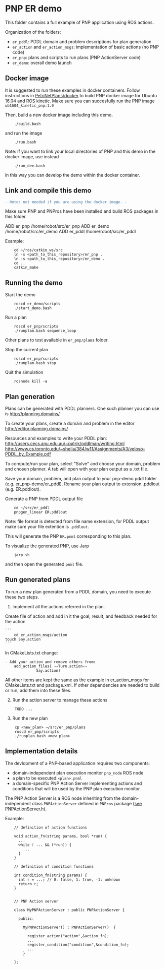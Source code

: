 # PNP ER demo

This folder contains a full example of PNP application using ROS actions.

Organization of the folders:

* `er_pddl`: PDDL domain and problem descriptions for plan generation
* `er_action` and `er_action_msgs`: implementation of basic actions (no PNP code)
* `er_pnp`: plans and scripts to run plans (PNP ActionServer code)
* `er_demo`: overall demo launch

## Docker image

It is suggested to run these examples in docker containers. 
Follow instructions in [PetriNetPlans/docker](/docker) to build 
PNP docker image for Ubuntu 16.04 and ROS kinetic.
Make sure you can succesfully run the PNP image
```ub1604_kinetic_pnp:1.0```


Then, build a new docker image including this demo.

        ./build.bash

and run the image

        ./run.bash

Note: if you want to link your local directories of PNP and this demo in the docker image,
use instead

        ./run_dev.bash

in this way you can develop the demo within the docker container.


## Link and compile this demo

```diff
- Note: not needed if you are using the docker image. -
```

Make sure PNP and PNPros have been installed and build ROS packages in this folder.

ADD er_pnp /home/robot/src/er_pnp
ADD er_demo /home/robot/src/er_demo
ADD er_pddl /home/robot/src/er_pddl

Example:

        cd ~/ros/catkin_ws/src
        ln -s <path_to_this_repository>/er_pnp . 
        ln -s <path_to_this_repository>/er_demo .
        cd ..
        catkin_make


## Running the demo

Start the demo

        roscd er_demo/scripts
        ./start_demo.bash 

Run a plan

        roscd er_pnp/scripts
        ./runplan.bash sequence_loop

Other plans to test available in `er_pnp/plans` folder.

Stop the current plan

        roscd er_pnp/scripts
        ./runplan.bash stop

Quit the simulation

        rosnode kill -a


## Plan generation

Plans can be generated with PDDL planners. One such planner you can use is http://planning.domains/

To create your plans, create a domain and problem in the editor http://editor.planning.domains/

Resources and examples to write your PDDL plan:
http://users.cecs.anu.edu.au/~patrik/pddlman/writing.html
http://www.cs.toronto.edu/~sheila/384/w11/Assignments/A3/veloso-PDDL_by_Example.pdf

To compute/run your plan, select "Solve" and choose your domain, problem and chosen planner. A tab will open with your plan output as a .txt file. 

Save your domain, problem, and plan output to your pnp-demo pddl folder (e.g. er_pnp-demo/er_pddl). Rename your plan output to extension .pddlout (e.g. ER.pddlout).



Generate a PNP from PDDL output file

        cd ~/src/er_pddl
        pnpgen_linear ER.pddlout

Note: file format is detected from file name extension, for PDDL output
make sure your file extention is ```.pddlout```.

This will generate the PNP ```ER.pnml``` corresponding to this plan.

To visualize the generated PNP, use Jarp

        jarp.sh

and then open the generated ```pnml``` file.	



## Run generated plans

To run a new plan generated from a PDDL domain, you need to execute these two steps.

1) Implement all the actions referred in the plan.

Create file of action and add in it the goal, result, and feedback needed for the action

	```
        cd er_action_msgs/action
	touch Say.action 
	```
	
In CMakeLists.txt change:

	- Add your action and remove others from: 
		add_action_files( ~~Turn.action~~ 
				  Say.action)
				  
All other items are kept the same as the example in er_action_msgs for CMakeLists.txt and package.xml. 
If other dependencies are needed to build or run, add them into these files.

2) Run the action server to manage these actions

        TODO ...

3) Run the new plan

        cp <new_plan> ~/src/er_pnp/plans
        roscd er_pnp/scripts
        ./runplan.bash <new_plan>




## Implementation details

The devlopment of a PNP-based application requires two components:
* domain-independent plan execution monitor `pnp_node` ROS node
* a plan to be executed `<plan>.pnml`
* a domain-specific PNP Action Server implementing actions and conditions 
that will be used by the PNP plan execution monitor

The PNP Action Server is a ROS node inheriting from the domain-independent
class `PNPActionServer` defined in `PNPros` package 
([see PNPActionServer.h](/PNPros/ROS_bridge/pnp_ros/include/pnp_ros/PNPActionServer.h)).

Example:
        
        // definition of action functions

        void action_fn(string params, bool *run) {
          ...
          while ( ... && (*run)) {
            ...
          }
        }

        // definition of condition functions

        int condition_fn(string params) {
          int r = ...; // 0: false, 1: true, -1: unknown
          return r;
        }
        

        // PNP Action server

        class MyPNPActionServer : public PNPActionServer {

          public:

            MyPNPActionServer() : PNPActionServer()  { 
	        
              register_action("action",&action_fn);
              ...
              register_condition("condition",&condition_fn);
              ...
            }

        };




